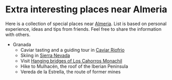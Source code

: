 Extra interesting places near Almeria
=====================================

Here is a collection of special places near [Almeria](https://en.wikipedia.org/wiki/Almer%C3%ADa). List is based on personal experience, ideas and tips from friends. Feel free to share the information with others.

* Granada
  * Caviar tasting and a guiding tour in [Caviar Riofrio](https://www.caviarderiofrio.com/es/visitas)
  * Skiing in [Sierra Nevada](https://sierranevada.es/en/invierno/)
  * Visit [Hanging bridges of Los Cahorros Monachil](https://www.turgranada.es/en/ruta/los-cahorros-the-valley-of-the-climbers-2/#)
  * Hike to Mulhacén, the roof of the Iberian Peninsula
  * Vereda de la Estrella, the route of former mines
